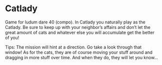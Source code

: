 # Catlady
Game for ludum dare 40 (compo).
In Catlady you naturally play as the Catlady. Be sure to keep up with your neighbor’s affairs and don’t let the great amount of cats and whatever else you will accumulate get the better of you!

Tips: The mission will hint at a direction. Go take a look through that window! 
As for the cats, they are of course moving your stuff around and dragging in more stuff over time. And when they do, they will let you know…
